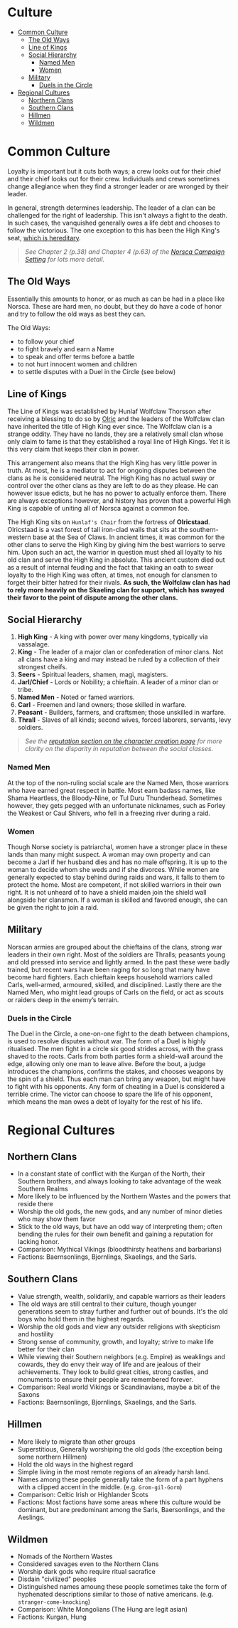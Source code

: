 # Culture

- [Common Culture](#common-culture)
  - [The Old Ways](#the-old-ways)
  - [Line of Kings](#line-of-kings)
  - [Social Hierarchy](#social-hierarchy)
    - [Named Men](#named-men)
    - [Women](#women)
  - [Military](#military)
    - [Duels in the Circle](#duels-in-the-circle)
- [Regional Cultures](#regional-cultures)
  - [Northern Clans](#northern-clans)
  - [Southern Clans](#southern-clans)
  - [Hillmen](#hillmen)
  - [Wildmen](#wildmen)

# Common Culture
Loyalty is important but it cuts both ways; a crew looks out for their chief and their chief looks out for their crew. Individuals and crews sometimes change allegiance when they find a stronger leader or are wronged by their leader.

In general, strength determines leadership. The leader of a clan can be challenged for the right of leadership. This isn't always a fight to the death. In such cases, the vanquished generally owes a life debt and chooses to follow the victorious. The one exception to this has been the High King's seat, [which is hereditary](#line-of-kings).

> _See Chapter 2 (p.38) and Chapter 4 (p.63) of the [Norsca Campaign Setting](https://drive.google.com/file/d/1-FAMZA2lqEmKI3TSAQgg8RCXqHaltvPZ/view?usp=sharing) for lots more detail._

## The Old Ways
Essentially this amounts to honor, or as much as can be had in a place like Norsca. These are hard men, no doubt, but they do have a code of honor and try to follow the old ways as best they can. 

The Old Ways:
- to follow your chief
- to fight bravely and earn a Name
- to speak and offer terms before a battle
- to not hurt innocent women and children
- to settle disputes with a Duel in the Circle (see below)

## Line of Kings
The Line of Kings was established by Hunlaf Wolfclaw Thorsson after receiving a blessing to do so by [Olric](religion.md#olric) and the leaders of the Wolfclaw clan have inherited the title of High King ever since. The Wolfclaw clan is a strange oddity. They have no lands, they are a relatively small clan whose only claim to fame is that they established a royal line of High Kings. Yet it is this very claim that keeps their clan in power. 

This arrangement also means that the High King has very little power in truth. At most, he is a mediator to act for ongoing disputes between the clans as he is considered neutral. The High King has no actual sway or control over the other clans as they are left to do as they please. He can however issue edicts, but he has no power to actually enforce them. There are always exceptions however, and history has proven that a powerful High King is capable of uniting all of Norsca against a common foe.

The High King sits on `Hunlaf's Chair` from the fortress of **Olricstaad**. Olricstaad is a vast forest of tall iron-clad walls that sits at the southern-western base at the Sea of Claws. In ancient times, it was common for the other clans to serve the High King by giving him the best warriors to serve him. Upon such an act, the warrior in question must shed all loyalty to his old clan and serve the High King in absolute. This ancient custom died out as a result of internal feuding and the fact that taking an oath to swear loyalty to the High King was often, at times, not enough for clansmen to forget their bitter hatred for their rivals. **As such, the Wolfclaw clan has had to rely more heavily on the Skaeling clan for support, which has swayed their favor to the point of dispute among the other clans.**

## Social Hierarchy
1. **High King** - A king with power over many kingdoms, typically via vassalage.
1. **King** - The leader of a major clan or confederation of minor clans. Not all clans have a king and may instead be ruled by a collection of their strongest cheifs.
1. **Seers** - Spiritual leaders, shamen, magi, magisters.
1. **Jarl/Chief** - Lords or Nobility; a chieftain. A leader of a minor clan or tribe.
1. **Named Men** - Noted or famed warriors.
1. **Carl** - Freemen and land owners; those skilled in warfare.
1. **Peasant** - Builders, farmers, and craftsmen; those unskilled in warfare.
1. **Thrall** - Slaves of all kinds; second wives, forced laborers, servants, levy soldiers.

> _See the [reputation section on the character creation page](character-creation.md#reputation) for more clarity on the disparity in reputation between the social classes._

### Named Men
At the top of the non-ruling social scale are the Named Men, those warriors who have earned great respect in battle. Most earn badass names, like Shama Heartless, the Bloody-Nine, or Tul Duru Thunderhead. Sometimes however, they gets pegged with an unfortunate nicknames, such as Forley the Weakest or Caul Shivers, who fell in a freezing river during a raid.

### Women
Though Norse society is patriarchal, women have a stronger place in these lands than many might suspect. A woman may own property and can become a Jarl if her husband dies and has no male offspring. It is up to the woman to decide whom she weds and if she divorces. While women are generally expected to stay behind during raids and wars, it falls to them to protect the home. Most are competent, if not skilled warriors in their own right. It is not unheard of to have a shield maiden join the shield wall alongside her clansmen. If a woman is skilled and favored enough, she can be given the right to join a raid.


## Military
Norscan armies are grouped about the chieftains of the clans, strong war leaders in their own right. Most of the soldiers are Thralls; peasants young and old pressed into service and lightly armed. In the past these were badly trained, but recent wars have been raging for so long that many have become hard fighters. Each chieftain keeps household warriors called Carls, well-armed, armoured, skilled, and disciplined. Lastly there are the Named Men, who might lead groups of Carls on the field, or act as scouts or raiders deep in the enemy’s terrain.

### Duels in the Circle
The Duel in the Circle, a one-on-one fight to the death between champions, is used to resolve disputes without war. The form of a Duel is highly ritualised. The men fight in a circle six good strides across, with the grass shaved to the roots. Carls from both parties form a shield-wall around the edge, allowing only one man to leave alive. Before the bout, a judge introduces the champions, confirms the stakes, and chooses weapons by the spin of a shield. Thus each man can bring any weapon, but might have to fight with his opponents. Any form of cheating in a Duel is considered a terrible crime. The victor can choose to spare the life of his opponent, which means the man owes a debt of loyalty for the rest of his life.


# Regional Cultures

## Northern Clans
- In a constant state of conflict with the Kurgan of the North, their Southern brothers, and always looking to take advantage of the weak Southern Realms
- More likely to be influenced by the Northern Wastes and the powers that reside there
- Worship the old gods, the new gods, and any number of minor dieties who may show them favor
- Stick to the old ways, but have an odd way of interpreting them; often bending the rules for their own benefit and gaining a reputation for lacking honor.
- Comparison: Mythical Vikings (bloodthirsty heathens and barbarians)
- Factions: Baernsonlings, Bjornlings, Skaelings, and the Sarls.

## Southern Clans
- Value strength, wealth, solidarily, and capable warriors as their leaders
- The old ways are still central to their culture, though younger generations seem to stray further and further out of bounds. It's the old boys who hold them in the highest regards.
- Worship the old gods and view any outsider religions with skepticism and hostility
- Strong sense of community, growth, and loyalty; strive to make life better for their clan
- While viewing their Southern neighbors (e.g. Empire) as weaklings and cowards, they do envy their way of life and are jealous of their achievements. They look to build great cities, strong castles, and monuments to ensure their people are remembered forever.  
- Comparison: Real world Vikings or Scandinavians, maybe a bit of the Saxons
- Factions: Baernsonlings, Bjornlings, Skaelings, and the Sarls.

## Hillmen
- More likely to migrate than other groups
- Superstitious, Generally worshiping the old gods (the exception being some northern Hillmen)
- Hold the old ways in the highest regard
- Simple living in the most remote regions of an already harsh land.
- Names among these people generally take the form of a part hyphens with a clipped accent in the middle. (e.g. `Grom-gil-Gorm`)
- Comparison: Celtic Irish or Highlander Scots
- Factions: Most factions have some areas where this culture would be dominant, but are predominant among the Sarls, Baersonlings, and the Aeslings. 

## Wildmen
- Nomads of the Northern Wastes
- Considered savages even to the Northern Clans
- Worship dark gods who require ritual sacrafice
- Disdain "civilized" peoples
- Distinguished names amoung these people sometimes take the form of hyphenated descriptions similar to those of native americans. (e.g. `stranger-come-knocking`)
- Comparison: White Mongolians (The Hung are legit asian)
- Factions: Kurgan, Hung